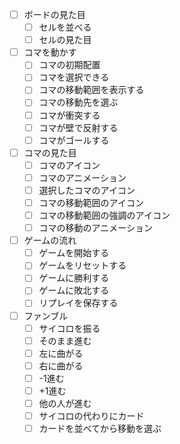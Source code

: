 - [ ] ボードの見た目
  - [ ] セルを並べる
  - [ ] セルの見た目
- [ ] コマを動かす
  - [ ] コマの初期配置
  - [ ] コマを選択できる
  - [ ] コマの移動範囲を表示する
  - [ ] コマの移動先を選ぶ
  - [ ] コマが衝突する
  - [ ] コマが壁で反射する
  - [ ] コマがゴールする
- [ ] コマの見た目
  - [ ] コマのアイコン
  - [ ] コマのアニメーション
  - [ ] 選択したコマのアイコン
  - [ ] コマの移動範囲のアイコン
  - [ ] コマの移動範囲の強調のアイコン
  - [ ] コマの移動のアニメーション
- [ ] ゲームの流れ
  - [ ] ゲームを開始する
  - [ ] ゲームをリセットする
  - [ ] ゲームに勝利する
  - [ ] ゲームに敗北する
  - [ ] リプレイを保存する
- [ ] ファンブル
  - [ ] サイコロを振る
  - [ ] そのまま進む
  - [ ] 左に曲がる
  - [ ] 右に曲がる
  - [ ] -1進む
  - [ ] +1進む
  - [ ] 他の人が進む
  - [ ] サイコロの代わりにカード
  - [ ] カードを並べてから移動を選ぶ